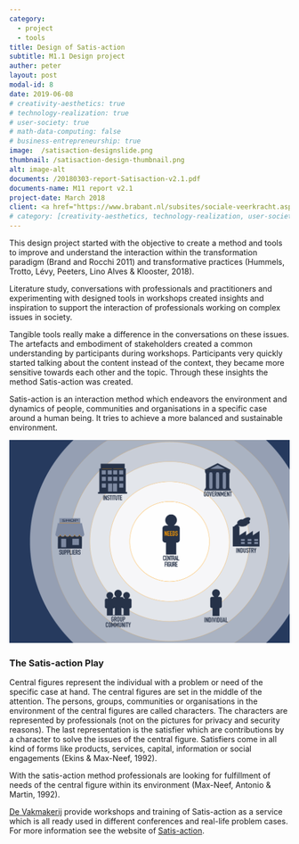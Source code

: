 ```yaml
---
category:
  - project
  - tools
title: Design of Satis-action
subtitle: M1.1 Design project
auther: peter
layout: post
modal-id: 8
date: 2019-06-08
# creativity-aesthetics: true
# technology-realization: true
# user-society: true
# math-data-computing: false
# business-entrepreneurship: true
image:  /satisaction-designslide.png
thumbnail: /satisaction-design-thumbnail.png
alt: image-alt
documents: /20180303-report-Satisaction-v2.1.pdf
documents-name: M11 report v2.1
project-date: March 2018
client: <a href="https://www.brabant.nl/subsites/sociale-veerkracht.aspx" target="_blank"> Provincie Noord-Brabant</a><br><a href="http://www.academievoorbeeldvorming.nl/" target="_blank">Academie voor Beeldvorming</a><br>Renee Noortman (fellow student)<br>Vera van Otterdijk (fellow student)<br>Myrte van Dongen (fellow student)
# category: [creativity-aesthetics, technology-realization, user-society, business-entrepreneurship]
---
```

This design project started with the objective to create a method and tools to improve and understand the interaction within the transformation paradigm (Brand and Rocchi 2011) and transformative practices (Hummels, Trotto, Lévy, Peeters, Lino Alves & Klooster, 2018).

Literature study, conversations with professionals and practitioners and experimenting with designed tools in workshops created insights and inspiration to support the interaction of professionals working on complex issues in society.

Tangible tools really make a difference in the conversations on these issues. The artefacts and embodiment of stakeholders created a common understanding by participants during workshops. Participants very quickly started talking about the content instead of the context, they became more sensitive towards each other and the topic. Through these insights the method Satis-action was created.

Satis-action is an interaction method which endeavors the environment and dynamics of people, communities and organisations in a specific case around a human being. It tries to achieve a more balanced and sustainable environment.

<img src="/assets/images/satisaction-design-thumbnail.png" class="case-image" alt="image">

### The Satis-action Play
Central figures represent the individual with a problem or need of the specific case at hand. The central figures are set in the middle of the attention. The persons, groups, communities or organisations in the environment of the central figures are called characters. The characters are represented by professionals (not on the pictures for privacy and security reasons). The last representation is the satisfier which are contributions by a character to solve the issues of the central figure. Satisfiers come in all kind of forms like products, services, capital, information or social engagements (Ekins & Max-Neef, 1992).

With the satis-action method professionals are looking for fulfillment of needs of the central figure within its environment (Max-Neef, Antonio & Martin, 1992).

<a href="https://www.devakmakerij.nl" target="_blank">De Vakmakerij</a> provide workshops and training of Satis-action as a service which is all ready used in different conferences and real-life problem cases. For more information see the website of <a href="https://www.satis-action.nl" target="_blank">Satis-action</a>.

